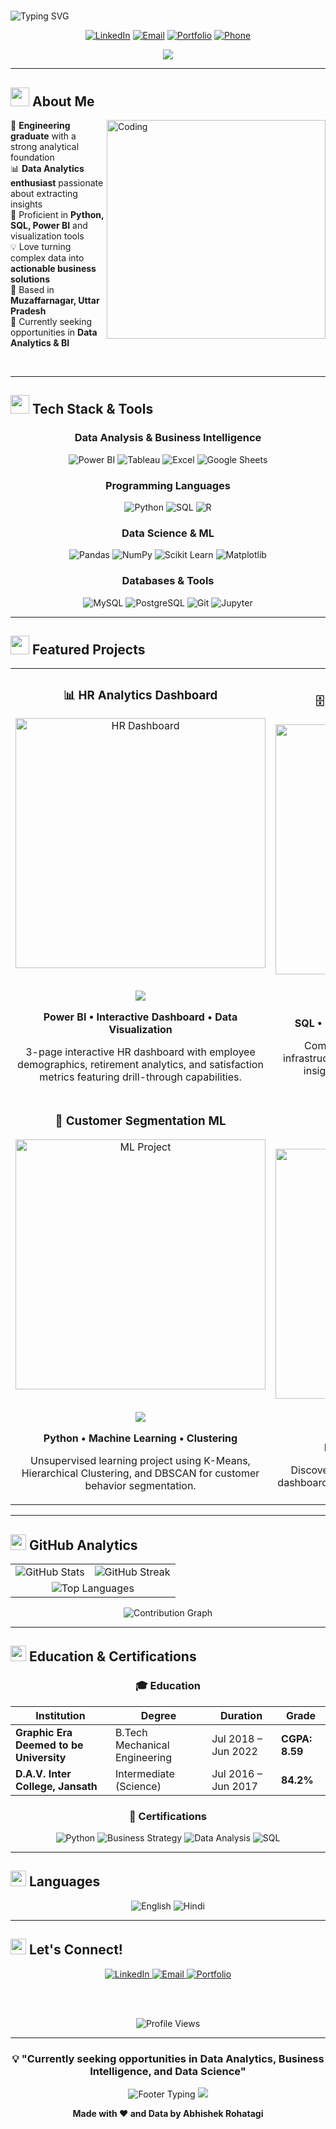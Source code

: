 # <div align="center">
  <img src="https://readme-typing-svg.herokuapp.com?font=Fira+Code&size=35&duration=3000&pause=1000&color=00D9FF&center=true&vCenter=true&width=600&lines=Hi%2C+I'm+Abhishek+Rohatagi+%F0%9F%91%8B;Data+Analytics+Enthusiast+%F0%9F%93%8A;Turning+Data+into+Insights+%F0%9F%92%A1" alt="Typing SVG" />
</div>

<div align="center">
  
[![LinkedIn](https://img.shields.io/badge/LinkedIn-0077B5?style=for-the-badge&logo=linkedin&logoColor=white&labelColor=0077B5&color=0077B5)](https://www.linkedin.com/in/abhishek-rohatagi-bb17801ab/)
[![Email](https://img.shields.io/badge/Gmail-D14836?style=for-the-badge&logo=gmail&logoColor=white)](mailto:abhishek251314@gmail.com)
[![Portfolio](https://img.shields.io/badge/Portfolio-FF5722?style=for-the-badge&logo=google-chrome&logoColor=white)](https://abhishek-rohtagi.my.canva.site/abhishek-rohatagi-portfolio-website)
[![Phone](https://img.shields.io/badge/Phone-25D366?style=for-the-badge&logo=whatsapp&logoColor=white)](tel:+919027213870)

</div>

<div align="center">
  <img src="https://capsule-render.vercel.app/api?type=waving&color=gradient&height=100&section=header&text=&fontSize=16&fontColor=ffffff&animation=fadeIn&fontAlignY=38&desc=&descAlignY=51&descAlign=62" />
</div>

---

## <img src="https://media.giphy.com/media/WUlplcMpOCEmTGBtBW/giphy.gif" width="30"> **About Me**

<img align="right" alt="Coding" width="350" src="https://media.giphy.com/media/SWoSkN6DxTszqIKEqv/giphy.gif">

🎯 **Engineering graduate** with a strong analytical foundation  
📊 **Data Analytics enthusiast** passionate about extracting insights  
🚀 Proficient in **Python, SQL, Power BI** and visualization tools  
💡 Love turning complex data into **actionable business solutions**  
📍 Based in **Muzaffarnagar, Uttar Pradesh**  
🎯 Currently seeking opportunities in **Data Analytics & BI**  

<br clear="both"/>

---

## <img src="https://media.giphy.com/media/iY8CRBdQXODJSCERIr/giphy.gif" width="30"> **Tech Stack & Tools**

<div align="center">

### **Data Analysis & Business Intelligence**
![Power BI](https://img.shields.io/badge/Power%20BI-F2C811?style=for-the-badge&logo=powerbi&logoColor=black)
![Tableau](https://img.shields.io/badge/Tableau-E97627?style=for-the-badge&logo=tableau&logoColor=white)
![Excel](https://img.shields.io/badge/Microsoft_Excel-217346?style=for-the-badge&logo=microsoft-excel&logoColor=white)
![Google Sheets](https://img.shields.io/badge/Google%20Sheets-34A853?style=for-the-badge&logo=google-sheets&logoColor=white)

### **Programming Languages**
![Python](https://img.shields.io/badge/Python-3776AB?style=for-the-badge&logo=python&logoColor=white)
![SQL](https://img.shields.io/badge/SQL-4479A1?style=for-the-badge&logo=postgresql&logoColor=white)
![R](https://img.shields.io/badge/R-276DC3?style=for-the-badge&logo=r&logoColor=white)

### **Data Science & ML**
![Pandas](https://img.shields.io/badge/Pandas-150458?style=for-the-badge&logo=pandas&logoColor=white)
![NumPy](https://img.shields.io/badge/NumPy-013243?style=for-the-badge&logo=numpy&logoColor=white)
![Scikit Learn](https://img.shields.io/badge/scikit_learn-F7931E?style=for-the-badge&logo=scikit-learn&logoColor=white)
![Matplotlib](https://img.shields.io/badge/Matplotlib-11557c?style=for-the-badge&logo=plotly&logoColor=white)

### **Databases & Tools**
![MySQL](https://img.shields.io/badge/MySQL-4479A1?style=for-the-badge&logo=mysql&logoColor=white)
![PostgreSQL](https://img.shields.io/badge/PostgreSQL-336791?style=for-the-badge&logo=postgresql&logoColor=white)
![Git](https://img.shields.io/badge/Git-F05032?style=for-the-badge&logo=git&logoColor=white)
![Jupyter](https://img.shields.io/badge/Jupyter-F37626?style=for-the-badge&logo=jupyter&logoColor=white)

</div>

---

## <img src="https://media.giphy.com/media/LnQjpWaON8nhr21vNW/giphy.gif" width="30"> **Featured Projects**

<div align="center">
  <table>
    <tr>
      <td width="50%">
        <h3 align="center">📊 HR Analytics Dashboard</h3>
        <div align="center">  
          <a href="https://link-to-project.com" target="_blank">
            <img src="https://media.giphy.com/media/3oKIPnAiaMCws8nOsE/giphy.gif" width="400" alt="HR Dashboard"/>
          </a>
          <br><br>
          <p>
            <a href="https://link-to-project.com" target="_blank">
              <img src="https://img.shields.io/badge/View%20Project-FF6B6B?style=for-the-badge&logo=github&logoColor=white"/>
            </a>
          </p>
          <p><strong>Power BI • Interactive Dashboard • Data Visualization</strong></p>
          <p>3-page interactive HR dashboard with employee demographics, retirement analytics, and satisfaction metrics featuring drill-through capabilities.</p>
        </div>
      </td>
      <td width="50%">
        <h3 align="center">🗄️ SQL Infrastructure Analysis</h3>
        <div align="center">
          <a href="https://link-to-project.com" target="_blank">
            <img src="https://media.giphy.com/media/13HgwGsXF0aiGY/giphy.gif" width="400" alt="SQL Project"/>
          </a>
          <br><br>
          <p>
            <a href="https://link-to-project.com" target="_blank">
              <img src="https://img.shields.io/badge/View%20Project-4ECDC4?style=for-the-badge&logo=github&logoColor=white"/>
            </a>
          </p>
          <p><strong>SQL • Data Analysis • Executive Dashboard</strong></p>
          <p>Complex SQL analytics project analyzing infrastructure data, uncovering delays and vendor insights using advanced SQL techniques.</p>
        </div>
      </td>
    </tr>
    <tr>
      <td width="50%">
        <h3 align="center">🧠 Customer Segmentation ML</h3>
        <div align="center">
          <a href="https://link-to-project.com" target="_blank">
            <img src="https://media.giphy.com/media/LaVp0AyqR5bGsC5Cbm/giphy.gif" width="400" alt="ML Project"/>
          </a>
          <br><br>
          <p>
            <a href="https://link-to-project.com" target="_blank">
              <img src="https://img.shields.io/badge/View%20Project-45B7D1?style=for-the-badge&logo=github&logoColor=white"/>
            </a>
          </p>
          <p><strong>Python • Machine Learning • Clustering</strong></p>
          <p>Unsupervised learning project using K-Means, Hierarchical Clustering, and DBSCAN for customer behavior segmentation.</p>
        </div>
      </td>
      <td width="50%">
        <h3 align="center">📈 More Projects</h3>
        <div align="center">
          <a href="https://github.com/abhishekrohatagi?tab=repositories" target="_blank">
            <img src="https://media.giphy.com/media/du3J3cXyzhj75IOgvA/giphy.gif" width="400" alt="More Projects"/>
          </a>
          <br><br>
          <p>
            <a href="https://github.com/abhishekrohatagi?tab=repositories" target="_blank">
              <img src="https://img.shields.io/badge/View%20All-96CEB4?style=for-the-badge&logo=github&logoColor=white"/>
            </a>
          </p>
          <p><strong>Explore my GitHub repositories</strong></p>
          <p>Discover more data science projects, analytics dashboards, and machine learning implementations.</p>
        </div>
      </td>
    </tr>
  </table>
</div>

---

## <img src="https://media.giphy.com/media/QssGEmpkyEOhBCb7e1/giphy.gif" width="25"> **GitHub Analytics**

<div align="center">
  <table>
    <tr>
      <td>
        <img src="https://github-readme-stats.vercel.app/api?username=abhishekrohatagi&show_icons=true&theme=tokyonight&hide_border=true&count_private=true" alt="GitHub Stats" />
      </td>
      <td>
        <img src="https://github-readme-streak-stats.herokuapp.com/?user=abhishekrohatagi&theme=tokyonight&hide_border=true" alt="GitHub Streak" />
      </td>
    </tr>
    <tr>
      <td colspan="2" align="center">
        <img src="https://github-readme-stats.vercel.app/api/top-langs/?username=abhishekrohatagi&layout=compact&theme=tokyonight&hide_border=true" alt="Top Languages" />
      </td>
    </tr>
  </table>
</div>

<div align="center">
  <img src="https://github-readme-activity-graph.vercel.app/graph?username=abhishekrohatagi&bg_color=1a1b27&color=628fdb&line=628fdb&point=ffffff&area=true&hide_border=true" alt="Contribution Graph" />
</div>

---

## <img src="https://media.giphy.com/media/LnQjpWaON8nhr21vNW/giphy.gif" width="25"> **Education & Certifications**

<div align="center">
  
### 🎓 **Education**
| Institution | Degree | Duration | Grade |
|-------------|---------|----------|--------|
| **Graphic Era Deemed to be University** | B.Tech Mechanical Engineering | Jul 2018 – Jun 2022 | **CGPA: 8.59** |
| **D.A.V. Inter College, Jansath** | Intermediate (Science) | Jul 2016 – Jun 2017 | **84.2%** |

### 📜 **Certifications**
![Python](https://img.shields.io/badge/Python%20for%20ML%20%26%20Data%20Science-Certified-success?style=for-the-badge&logo=python)
![Business Strategy](https://img.shields.io/badge/Business%20Strategy%20Specialization-Certified-success?style=for-the-badge&logo=coursera)
![Data Analysis](https://img.shields.io/badge/Data%20Analysis%20with%20Python-Certified-success?style=for-the-badge&logo=coursera)
![SQL](https://img.shields.io/badge/SQL%20for%20Data%20Science-Certified-success?style=for-the-badge&logo=mysql)

</div>

---

## <img src="https://media.giphy.com/media/LnQjpWaON8nhr21vNW/giphy.gif" width="25"> **Languages**

<div align="center">
  
![English](https://img.shields.io/badge/English-Professional-blue?style=for-the-badge)
![Hindi](https://img.shields.io/badge/Hindi-Native-orange?style=for-the-badge)

</div>

---

## <img src="https://media.giphy.com/media/LnQjpWaON8nhr21vNW/giphy.gif" width="25"> **Let's Connect!**

<div align="center">
  
  <a href="https://www.linkedin.com/in/abhishek-rohatagi-bb17801ab/" target="_blank">
    <img src="https://img.shields.io/badge/LinkedIn-0077B5?style=for-the-badge&logo=linkedin&logoColor=white&labelColor=0077B5&color=0077B5" alt="LinkedIn"/>
  </a>
  <a href="mailto:abhishek251314@gmail.com" target="_blank">
    <img src="https://img.shields.io/badge/Email-D14836?style=for-the-badge&logo=gmail&logoColor=white" alt="Email"/>
  </a>
  <a href="https://abhishek-rohtagi.my.canva.site/abhishek-rohatagi-portfolio-website" target="_blank">
    <img src="https://img.shields.io/badge/Portfolio-FF5722?style=for-the-badge&logo=google-chrome&logoColor=white" alt="Portfolio"/>
  </a>
  
  <br><br>
  
  <img src="https://komarev.com/ghpvc/?username=abhishekrohatagi&style=for-the-badge&color=brightgreen" alt="Profile Views" />
  
</div>

---

<div align="center">
  
### 💡 **"Currently seeking opportunities in Data Analytics, Business Intelligence, and Data Science"**

<img src="https://readme-typing-svg.herokuapp.com?font=Fira+Code&size=20&duration=3000&pause=1000&color=00D9FF&center=true&vCenter=true&width=500&lines=Thanks+for+visiting!+%F0%9F%98%84;Let's+build+something+amazing!+%F0%9F%9A%80;Data+%2B+Insights+%3D+Impact+%F0%9F%92%A1" alt="Footer Typing" />

<img src="https://capsule-render.vercel.app/api?type=waving&color=gradient&height=100&section=footer&animation=fadeIn" />

**Made with ❤️ and Data by Abhishek Rohatagi**

</div>
